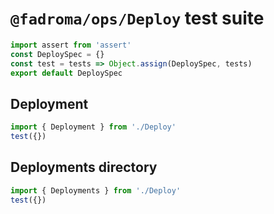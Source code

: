 # `@fadroma/ops/Deploy` test suite

```typescript
import assert from 'assert'
const DeploySpec = {}
const test = tests => Object.assign(DeploySpec, tests)
export default DeploySpec
```

## Deployment

```typescript
import { Deployment } from './Deploy'
test({})
```

## Deployments directory

```typescript
import { Deployments } from './Deploy'
test({})
```

